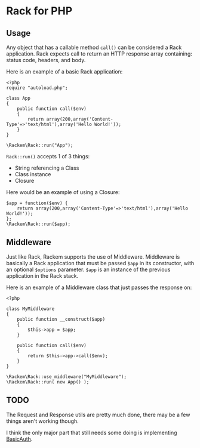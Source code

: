 # Rack for PHP

## Usage

Any object that has a callable method `call()` can be considered a Rack application. Rack expects call to return an HTTP response array containing: status code, headers, and body.

Here is an example of a basic Rack application:

    <?php
    require "autoload.php";
    
    class App
    {
	    public function call($env)
	    {
		    return array(200,array('Content-Type'=>'text/html'),array('Hello World!'));
	    }
    }
    
    \Rackem\Rack::run("App");

`Rack::run()` accepts 1 of 3 things:

 - String referencing a Class
 - Class instance
 - Closure
 
Here would be an example of using a Closure:

    $app = function($env) {
    	return array(200,array('Content-Type'=>'text/html'),array('Hello World!'));
    };
    \Rackem\Rack::run($app);

## Middleware

Just like Rack, Rackem supports the use of Middleware. Middleware is basically a Rack application that must be passed `$app` in its constructor, with an optional `$options` parameter. `$app` is an instance of the previous application in the Rack stack.

Here is an example of a Middleware class that just passes the response on:

    <?php
    
    class MyMiddleware
    {
    	public function __construct($app)
    	{
    		$this->app = $app;
    	}
    	
    	public function call($env)
    	{
    		return $this->app->call($env);
    	}
    }
    
    \Rackem\Rack::use_middleware("MyMiddleware");
    \Rackem\Rack::run( new App() );

## TODO

The Request and Response utils are pretty much done, there may be a few things aren't working though.

I think the only major part that still needs some doing is implementing [BasicAuth](https://github.com/rack/rack/blob/master/lib/rack/auth/basic.rb).


